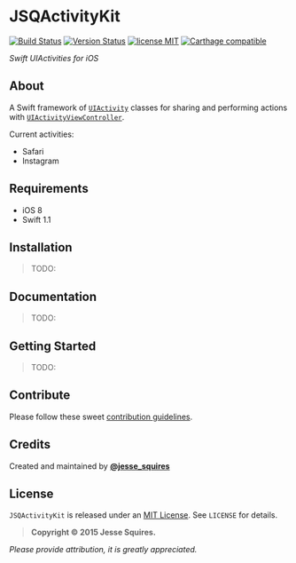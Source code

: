 # JSQActivityKit

[![Build Status](https://secure.travis-ci.org/jessesquires/JSQActivityKit.svg)](http://travis-ci.org/jessesquires/JSQActivityKit) [![Version Status](http://img.shields.io/cocoapods/v/JSQActivityKit.png)][docsLink] [![license MIT](http://img.shields.io/badge/license-MIT-orange.png)][mitLink] [![Carthage compatible](https://img.shields.io/badge/Carthage-compatible-4BC51D.svg?style=flat)](https://github.com/Carthage/Carthage)

*Swift UIActivities for iOS*

## About

A Swift framework of [`UIActivity`](https://developer.apple.com/library/ios/documentation/UIKit/Reference/UIActivity_Class/index.html) classes for sharing and performing actions with [`UIActivityViewController`](http://nshipster.com/uiactivityviewcontroller/).

Current activities:

* Safari
* Instagram

## Requirements

* iOS 8
* Swift 1.1

## Installation

> TODO:

## Documentation

> TODO:

## Getting Started

> TODO:

## Contribute

Please follow these sweet [contribution guidelines](https://github.com/jessesquires/HowToContribute).

## Credits

Created and maintained by [**@jesse_squires**](https://twitter.com/jesse_squires)

## License

`JSQActivityKit` is released under an [MIT License][mitLink]. See `LICENSE` for details.

>**Copyright &copy; 2015 Jesse Squires.**

*Please provide attribution, it is greatly appreciated.*

[mitLink]:http://opensource.org/licenses/MIT
[docsLink]:http://www.jessesquires.com/JSQActivityKit
